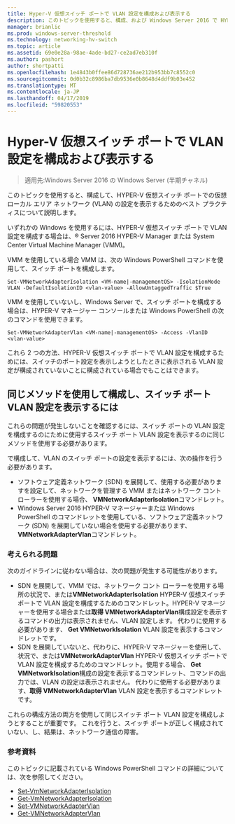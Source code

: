 ```yaml
---
title: Hyper-V 仮想スイッチ ポートで VLAN 設定を構成および表示する
description: このトピックを使用すると、構成、および Windows Server 2016 で HYPER-V 仮想スイッチ ポートでの仮想ローカル エリア ネットワーク (VLAN) の設定を表示するためのベスト プラクティスについて説明します。
manager: brianlic
ms.prod: windows-server-threshold
ms.technology: networking-hv-switch
ms.topic: article
ms.assetid: 69e0e28a-98ae-4ade-bd27-ce2ad7eb310f
ms.author: pashort
author: shortpatti
ms.openlocfilehash: 1e4843b0ffee86d728736ae212b953bb7c8552c0
ms.sourcegitcommit: 0d0b32c8986ba7db9536e0b8648d4ddf9b03e452
ms.translationtype: MT
ms.contentlocale: ja-JP
ms.lasthandoff: 04/17/2019
ms.locfileid: "59820553"
---
```

# <a name="configure-and-view-vlan-settings-on-hyper-v-virtual-switch-ports"></a>Hyper-V 仮想スイッチ ポートで VLAN 設定を構成および表示する

>適用先:Windows Server 2016 の Windows Server (半期チャネル)

このトピックを使用すると、構成して、HYPER-V 仮想スイッチ ポートでの仮想ローカル エリア ネットワーク (VLAN) の設定を表示するためのベスト プラクティスについて説明します。

いずれかの Windows を使用するには、HYPER-V 仮想スイッチ ポートで VLAN 設定を構成する場合は、&reg; Server 2016 HYPER-V Manager または System Center Virtual Machine Manager (VMM)。

VMM を使用している場合 VMM は、次の Windows PowerShell コマンドを使用して、スイッチ ポートを構成します。

```
Set-VMNetworkAdapterIsolation <VM-name|-managementOS> -IsolationMode VLAN -DefaultIsolationID <vlan-value> -AllowUntaggedTraffic $True
```
VMM を使用していないし、Windows Server で、スイッチ ポートを構成する場合は、HYPER-V マネージャー コンソールまたは Windows PowerShell の次のコマンドを使用できます。
```
Set-VMNetworkAdapterVlan <VM-name|-managementOS> -Access -VlanID <vlan-value>
```

これら 2 つの方法、HYPER-V 仮想スイッチ ポートで VLAN 設定を構成するためには、スイッチのポート設定を表示しようとしたときに表示される VLAN 設定が構成されていないことに構成されている場合でもことはできます。

## <a name="use-the-same-method-to-configure-and-view-switch-port-vlan-settings"></a>同じメソッドを使用して構成し、スイッチ ポート VLAN 設定を表示するには

これらの問題が発生しないことを確認するには、スイッチ ポートの VLAN 設定を構成するのにために使用するスイッチ ポート VLAN 設定を表示するのに同じメソッドを使用する必要があります。

で構成して、VLAN のスイッチ ポートの設定を表示するには、次の操作を行う必要があります。

- ソフトウェア定義ネットワーク (SDN) を展開して、使用する必要がありますを設定して、ネットワークを管理する VMM またはネットワーク コント ローラーを使用する場合、 **VMNetworkAdapterIsolation**コマンドレット。 
- Windows Server 2016 HYPER-V マネージャーまたは Windows PowerShell のコマンドレットを使用している、ソフトウェア定義ネットワーク (SDN) を展開していない場合を使用する必要があります、 **VMNetworkAdapterVlan**コマンドレット。

### <a name="possible-issues"></a>考えられる問題

次のガイドラインに従わない場合は、次の問題が発生する可能性があります。

- SDN を展開して、VMM では、ネットワーク コント ローラーを使用する場所の状況で、または**VMNetworkAdapterIsolation** HYPER-V 仮想スイッチ ポートで VLAN 設定を構成するためのコマンドレット。HYPER-V マネージャーを使用する場合または**取得 VMNetworkAdapterVlan**構成設定を表示するコマンドの出力は表示されません、VLAN 設定します。 代わりに使用する必要があります、 **Get VMNetworkIsolation** VLAN 設定を表示するコマンドレットです。
- SDN を展開していないと、代わりに、HYPER-V マネージャーを使用して、状況で、または**VMNetworkAdapterVlan** HYPER-V 仮想スイッチ ポートで VLAN 設定を構成するためのコマンドレット。使用する場合、 **Get VMNetworkIsolation**構成の設定を表示するコマンドレット、コマンドの出力では、VLAN の設定は表示されません。 代わりに使用する必要があります、**取得 VMNetworkAdapterVlan** VLAN 設定を表示するコマンドレットです。

これらの構成方法の両方を使用して同じスイッチ ポート VLAN 設定を構成しようとすることが重要です。 これを行うと、スイッチ ポートが正しく構成されていない、し、結果は、ネットワーク通信の障害。

### <a name="resources"></a>参考資料

このトピックに記載されている Windows PowerShell コマンドの詳細については、次を参照してください。

- [Set-VmNetworkAdapterIsolation](https://technet.microsoft.com/library/dn464283.aspx)
- [Get-VmNetworkAdapterIsolation](https://technet.microsoft.com/library/dn464277.aspx)
- [Set-VMNetworkAdapterVlan](https://technet.microsoft.com/library/hh848475.aspx)
- [Get-VMNetworkAdapterVlan](https://technet.microsoft.com/library/hh848516.aspx)





